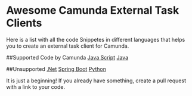 # Awesome Camunda External Task Clients

Here is a list with all the code Snippetes in different languages that helps you to create an external task client for Camunda.

##Supported Code by Camunda
[Java Script](https://github.com/camunda/camunda-external-task-client-js.git)
[Java](https://github.com/camunda/camunda-external-task-client-java.git)

##Unsupported
[.Net](https://github.com/tasso94/camunda-external-task-client-dotnet.git)
[Spring Boot](https://github.com/camunda/camunda-external-task-client-spring-boot.git)
[Python](https://github.com/camundacon2019/External-Task-Client.git) 

It is just a beginning! 
If you already have something, create a pull request with a link to your code. 

